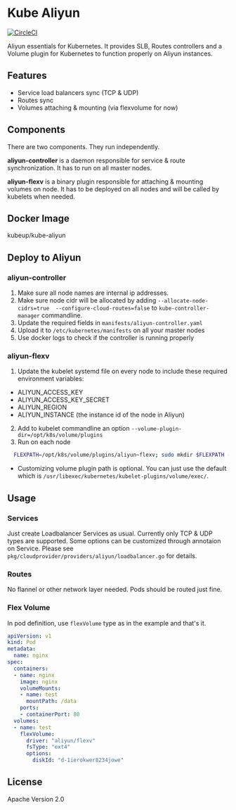 Kube Aliyun
===========

[![CircleCI](https://circleci.com/gh/kubeup/kube-aliyun/tree/master.svg?style=shield)](https://circleci.com/gh/kubeup/kube-aliyun)

Aliyun essentials for Kubernetes. It provides SLB, Routes controllers and a Volume
plugin for Kubernetes to function properly on Aliyun instances.

Features
--------

* Service load balancers sync (TCP & UDP)
* Routes sync
* Volumes attaching & mounting (via flexvolume for now)

Components
----------

There are two components. They run independently.

**aliyun-controller** is a daemon responsible for service & route synchronization.
It has to run on all master nodes.

**aliyun-flexv** is a binary plugin responsible for attaching & mounting volumes
 on node. It has to be deployed on all nodes and will be called by kubelets when
 needed.

Docker Image
------------

kubeup/kube-aliyun


Deploy to Aliyun
----------------

### aliyun-controller

1. Make sure all node names are internal ip addresses.
2. Make sure node cidr will be allocated by adding `--allocate-node-cidrs=true 
--configure-cloud-routes=false` to `kube-controller-manager` commandline.
3. Update the required fields in `manifests/aliyun-controller.yaml`
4. Upload it to `/etc/kubernetes/manifests` on all your master nodes
5. Use docker logs to check if the controller is running properly

### aliyun-flexv

1. Update the kubelet systemd file on every node to include these required environment variables:

  - ALIYUN_ACCESS_KEY
  - ALIYUN_ACCESS_KEY_SECRET
  - ALIYUN_REGION
  - ALIYUN_INSTANCE (the instance id of the node in Aliyun)
  
2. Add to kubelet commandline an option `--volume-plugin-dir=/opt/k8s/volume/plugins`
3. Run on each node

```bash
  FLEXPATH=/opt/k8s/volume/plugins/aliyun~flexv; sudo mkdir $FLEXPATH -p; docker run -v $FLEXPATH:/opt kubeup/kube-aliyun:master cp /flexv /opt/
```

* Customizing volume plugin path is optional. You can just use the default which is
`/usr/libexec/kubernetes/kubelet-plugins/volume/exec/`.

Usage
-----

### Services 

Just create Loadbalancer Services as usual. Currently only TCP & UDP types are 
supported. Some options can be customized through annotaion on Service. Please 
see `pkg/cloudprovider/providers/aliyun/loadbalancer.go` for details.

### Routes

No flannel or other network layer needed. Pods should be routed just fine.

### Flex Volume

In pod definition, use `flexVolume` type as in the example and that's it.

```yaml
apiVersion: v1
kind: Pod
metadata:
  name: nginx
spec:
  containers:
  - name: nginx
    image: nginx
    volumeMounts:
    - name: test
      mountPath: /data
    ports:
    - containerPort: 80
  volumes:
  - name: test
    flexVolume:
      driver: "aliyun/flexv"
      fsType: "ext4"
      options:
        diskId: "d-1ierokwer8234jowe"
```

License
-------

Apache Version 2.0
